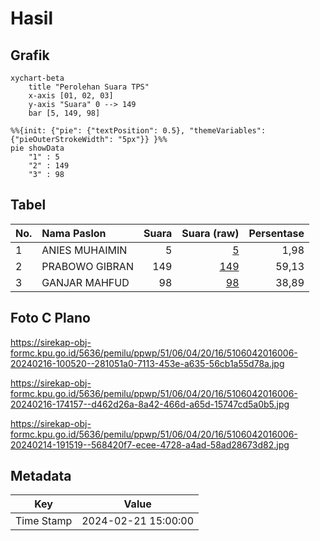 # Hasil

## Grafik

```mermaid
xychart-beta
    title "Perolehan Suara TPS"
    x-axis [01, 02, 03]
    y-axis "Suara" 0 --> 149
    bar [5, 149, 98]
```

```mermaid
%%{init: {"pie": {"textPosition": 0.5}, "themeVariables": {"pieOuterStrokeWidth": "5px"}} }%%
pie showData
    "1" : 5
    "2" : 149
    "3" : 98
```

## Tabel

| No. | Nama Paslon    | Suara | Suara (raw) | Persentase |
|:--- |:-------------- | -----:| -----------:| ----------:|
| 1   | ANIES MUHAIMIN | 5     | [5][p-1]    | 1,98       |
| 2   | PRABOWO GIBRAN | 149   | [149][p-2]  | 59,13      |
| 3   | GANJAR MAHFUD  | 98    | [98][p-3]   | 38,89      |


[p-1]: https://github.com/gigit-pemilu/pemilu-2024-51-bali/blob/main/pilpres/hitung-suara/sub/51-bali/sub/06-bangli/sub/04-kintamani/sub/2016-bayung-gede/sub/006-tps/sub/paslon-1.txt
[p-2]: https://github.com/gigit-pemilu/pemilu-2024-51-bali/blob/main/pilpres/hitung-suara/sub/51-bali/sub/06-bangli/sub/04-kintamani/sub/2016-bayung-gede/sub/006-tps/sub/paslon-2.txt
[p-3]: https://github.com/gigit-pemilu/pemilu-2024-51-bali/blob/main/pilpres/hitung-suara/sub/51-bali/sub/06-bangli/sub/04-kintamani/sub/2016-bayung-gede/sub/006-tps/sub/paslon-3.txt

## Foto C Plano

https://sirekap-obj-formc.kpu.go.id/5636/pemilu/ppwp/51/06/04/20/16/5106042016006-20240216-100520--281051a0-7113-453e-a635-56cb1a55d78a.jpg

https://sirekap-obj-formc.kpu.go.id/5636/pemilu/ppwp/51/06/04/20/16/5106042016006-20240216-174157--d462d26a-8a42-466d-a65d-15747cd5a0b5.jpg

https://sirekap-obj-formc.kpu.go.id/5636/pemilu/ppwp/51/06/04/20/16/5106042016006-20240214-191519--568420f7-ecee-4728-a4ad-58ad28673d82.jpg


## Metadata

| Key        | Value               |
| ---------- | ------------------- |
| Time Stamp | 2024-02-21 15:00:00 |



